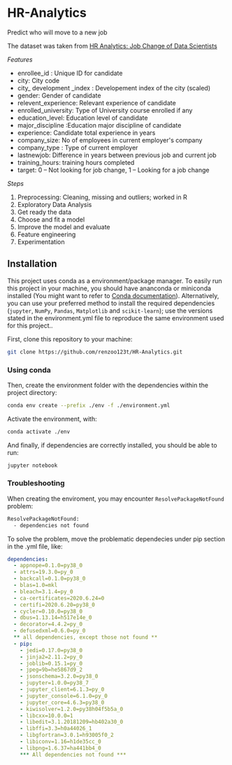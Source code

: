 # HR-Analytics
Predict who will move to a new job

The dataset was taken from [HR Analytics: Job Change of Data Scientists](https://www.kaggle.com/arashnic/hr-analytics-job-change-of-data-scientists)

*Features*
* enrollee_id : Unique ID for candidate
* city: City code
* city_ development _index : Developement index of the city (scaled)
* gender: Gender of candidate
* relevent_experience: Relevant experience of candidate
* enrolled_university: Type of University course enrolled if any
* education_level: Education level of candidate
* major_discipline :Education major discipline of candidate
* experience: Candidate total experience in years
* company_size: No of employees in current employer's company
* company_type : Type of current employer
* lastnewjob: Difference in years between previous job and current job
* training_hours: training hours completed
* target: 0 – Not looking for job change, 1 – Looking for a job change

*Steps*
1. Preprocessing: Cleaning, missing and outliers; worked in R
2. Exploratory Data Analysis
3. Get ready the data
4. Choose and fit a model
5. Improve the model and evaluate
6. Feature engineering
7. Experimentation

## Installation 

This project uses conda as a environment/package manager. To easily run this project in your machine, you should have ananconda or miniconda installed (You might want to refer to [Conda documentation](https://docs.conda.io/en/latest/index.html)). Alternatively, you can use your preferred method to install the required dependencies (`jupyter`, `NumPy`, `Pandas`, `Matplotlib` and `scikit-learn`); use the versions stated in the environment.yml file to reproduce the same environment used for this project..

First, clone this repository to your machine:

```bash
git clone https://github.com/renzoo123t/HR-Analytics.git
```
### Using conda

Then, create the environment folder with the dependencies within the project directory:

```bash
conda env create --prefix ./env -f ./environment.yml
```

Activate the environment, with:

```bash
conda activate ./env
```

And finally, if dependencies are correctly installed, you should be able to run:

```bash
jupyter notebook
```
### Troubleshooting

When creating the enviroment, you may encounter `ResolvePackageNotFound` problem:

```bash
ResolvePackageNotFound:
  - dependencies not found
```
To solve the problem, move the problematic dependecies under pip section in the .yml file, like:

```yml
dependencies:
  - appnope=0.1.0=py38_0
  - attrs=19.3.0=py_0
  - backcall=0.1.0=py38_0
  - blas=1.0=mkl
  - bleach=3.1.4=py_0
  - ca-certificates=2020.6.24=0
  - certifi=2020.6.20=py38_0
  - cycler=0.10.0=py38_0
  - dbus=1.13.14=h517e14e_0
  - decorator=4.4.2=py_0
  - defusedxml=0.6.0=py_0
  ** all dependencies, except those not found **
  - pip:
    - jedi=0.17.0=py38_0
    - jinja2=2.11.2=py_0
    - joblib=0.15.1=py_0
    - jpeg=9b=he5867d9_2
    - jsonschema=3.2.0=py38_0
    - jupyter=1.0.0=py38_7
    - jupyter_client=6.1.3=py_0
    - jupyter_console=6.1.0=py_0
    - jupyter_core=4.6.3=py38_0
    - kiwisolver=1.2.0=py38h04f5b5a_0
    - libcxx=10.0.0=1
    - libedit=3.1.20181209=hb402a30_0
    - libffi=3.3=h0a44026_1
    - libgfortran=3.0.1=h93005f0_2
    - libiconv=1.16=h1de35cc_0
    - libpng=1.6.37=ha441bb4_0
    *** All dependencies not found ***
```
